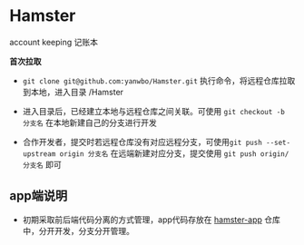 # Hamster
account keeping 记账本

**首次拉取**

- `git clone git@github.com:yanwbo/Hamster.git` 执行命令，将远程仓库拉取到本地，进入目录 /Hamster

- 进入目录后，已经建立本地与远程仓库之间关联。可使用 `git checkout -b 分支名` 在本地新建自己的分支进行开发

- 合作开发者，提交时若远程仓库没有对应远程分支，可使用`git push --set-upstream origin 分支名` 在远端新建对应分支，提交使用 `git push origin/分支名` 即可

## app端说明
- 初期采取前后端代码分离的方式管理，app代码存放在 [hamster-app][1] 仓库中，分开开发，分支分开管理。

[1]: https://github.com/yanwbo/Hamster-app
